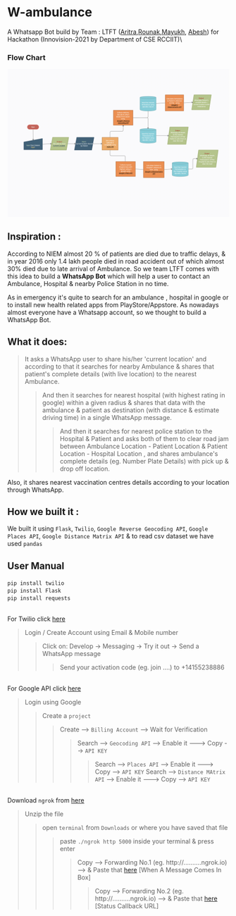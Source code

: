 # W-ambulance
A Whatsapp Bot build by Team : LTFT ([Aritra](https://github.com/belelaritra),[Rounak](https://github.com/CoderRounak),[Mayukh](https://github.com/mayukh551), [Abesh](https://github.com/Abesh1903)) for Hackathon (Innovision-2021 by Department of CSE RCCIIT)\

### Flow Chart
<img src="https://github.com/belelaritra/W-ambulance/blob/main/Wambulance.png" width="700"/>

## Inspiration : 
According to NIEM almost 20 % of patients are died due to traffic delays, & in year 2016 only 1.4 lakh people died in road accident out of which almost 30% died due to late arrival of Ambulance. 
So we team LTFT comes with this idea to build a **WhatsApp Bot** which will help a user to contact an Ambulance, Hospital & nearby Police Station in no time.

As in emergency it's quite to search for an ambulance , hospital in google or to install new health related apps from PlayStore/Appstore. As nowadays almost everyone have a Whatsapp account, so we thought to build a WhatsApp Bot.

## What it does: 
>It asks a WhatsApp user to share his/her 'current location' and according to that it searches for nearby Ambulance & shares that patient's complete details (with live location)  to the nearest Ambulance. 
>>And then it searches for nearest hospital (with highest rating in google) within a given radius & shares that data with the ambulance & patient as destination (with distance & estimate driving time) in a single WhatsApp message.
>>>And then it searches for nearest police station to the Hospital & Patient and asks both of them to clear road jam between Ambulance Location - Patient Location & Patient Location - Hospital Location , and shares ambulance's complete details (eg. Number Plate Details) with pick up & drop off location.

Also, it shares nearest vaccination centres details according to your location through WhatsApp.

## How we built it : 
We built it using `Flask`, `Twilio`, `Google Reverse Geocoding API`, `Google Places API`, `Google Distance Matrix API` & to read csv dataset we have used `pandas`

## User Manual
`pip install twilio`<br>
`pip install Flask`<br>
`pip install requests`<br>

<br>For Twilio click [here](www.twilio.com/referral/Njt8YO)
<br>
> Login / Create Account using Email & Mobile number
>> Click on: Develop -> Messaging -> Try it out -> Send a WhatsApp message
>>> Send your activation code (eg. join ....) to +14155238886 


<br>For Google API click [here](https://console.cloud.google.com/apis/dashboard)
>Login using Google
>>Create a `project`
>>>Create --> `Billing Account` --> Wait for Verification
>>>>Search --> `Geocoding API` --> Enable it ---> Copy --> `API KEY`
>>>>>Search --> `Places API` --> Enable it ---> Copy --> `API KEY`
>>>>>Search --> `Distance MAtrix API` --> Enable it ---> Copy --> `API KEY`

<br>Download `ngrok` from [here](https://ngrok.com/download)<br>
>Unzip the file
>>open `terminal` from `Downloads` or where you have saved that file
>>>paste `./ngrok http 5000` inside your terminal & press enter
>>>>Copy --> Forwarding No.1 (eg. http://..........ngrok.io) --> & Paste that [here](https://console.twilio.com/us1/develop/sms/settings/whatsapp-sandbox?frameUrl=%2Fconsole%2Fsms%2Fwhatsapp%2Fsandbox%3Fx-target-region%3Dus1) [When A Message Comes In Box]
>>>>>Copy --> Forwarding No.2 (eg. http://..........ngrok.io) --> & Paste that [here](https://console.twilio.com/us1/develop/sms/settings/whatsapp-sandbox?frameUrl=%2Fconsole%2Fsms%2Fwhatsapp%2Fsandbox%3Fx-target-region%3Dus1) [Status Callback URL]
